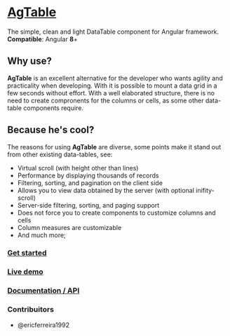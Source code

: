# [AgTable](https://ericferreira1992.github.io/ag-table)

The simple, clean and light DataTable component for Angular framework.
**Compatible**: Angular **8**+

## Why use?

**AgTable** is an excellent alternative for the developer who wants agility and practicality when developing.
With it is possible to mount a data grid in a few seconds without effort. With a well elaborated structure, there is no need to create compronents for the columns or cells, as some other data-table components require.

## Because he's cool?

The reasons for using **AgTable** are diverse, some points make it stand out from other existing data-tables, see:

- Virtual scroll (with height other than lines)
- Performance by displaying thousands of records
- Filtering, sorting, and pagination on the client side
- Allows you to view data obtained by the server (with optional inifity-scroll)
- Server-side filtering, sorting, and paging support
- Does not force you to create components to customize columns and cells
- Column measures are customizable
- And much more;

### [Get started](https://ericferreira1992.github.io/ag-table)

### [Live demo](https://ericferreira1992.github.io/ag-table/#/demo/client-side)

### [Documentation / API](https://ericferreira1992.github.io/ag-table/#/api)

### Contribuitors
- @ericferreira1992
